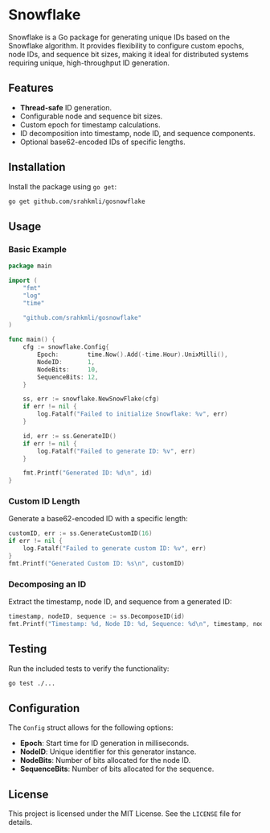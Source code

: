 # Snowflake

Snowflake is a Go package for generating unique IDs based on the Snowflake algorithm. It provides flexibility to configure custom epochs, node IDs, and sequence bit sizes, making it ideal for distributed systems requiring unique, high-throughput ID generation.

## Features

- **Thread-safe** ID generation.
- Configurable node and sequence bit sizes.
- Custom epoch for timestamp calculations.
- ID decomposition into timestamp, node ID, and sequence components.
- Optional base62-encoded IDs of specific lengths.

## Installation

Install the package using `go get`:

```sh
go get github.com/srahkmli/gosnowflake
```

## Usage

### Basic Example

```go
package main

import (
	"fmt"
	"log"
	"time"

	"github.com/srahkmli/gosnowflake"
)

func main() {
	cfg := snowflake.Config{
		Epoch:        time.Now().Add(-time.Hour).UnixMilli(),
		NodeID:       1,
		NodeBits:     10,
		SequenceBits: 12,
	}

	ss, err := snowflake.NewSnowFlake(cfg)
	if err != nil {
		log.Fatalf("Failed to initialize Snowflake: %v", err)
	}

	id, err := ss.GenerateID()
	if err != nil {
		log.Fatalf("Failed to generate ID: %v", err)
	}

	fmt.Printf("Generated ID: %d\n", id)
}
```

### Custom ID Length

Generate a base62-encoded ID with a specific length:

```go
customID, err := ss.GenerateCustomID(16)
if err != nil {
	log.Fatalf("Failed to generate custom ID: %v", err)
}
fmt.Printf("Generated Custom ID: %s\n", customID)
```

### Decomposing an ID

Extract the timestamp, node ID, and sequence from a generated ID:

```go
timestamp, nodeID, sequence := ss.DecomposeID(id)
fmt.Printf("Timestamp: %d, Node ID: %d, Sequence: %d\n", timestamp, nodeID, sequence)
```

## Testing

Run the included tests to verify the functionality:

```sh
go test ./...
```

## Configuration

The `Config` struct allows for the following options:

- **Epoch**: Start time for ID generation in milliseconds.
- **NodeID**: Unique identifier for this generator instance.
- **NodeBits**: Number of bits allocated for the node ID.
- **SequenceBits**: Number of bits allocated for the sequence.

## License

This project is licensed under the MIT License. See the `LICENSE` file for details.

